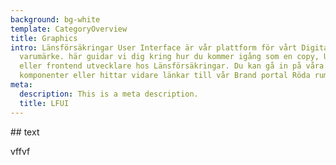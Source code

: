 ```yaml
---
background: bg-white
template: CategoryOverview
title: Graphics
intro: Länsförsäkringar User Interface är vår plattform för vårt Digitala
  varumärke. här guidar vi dig kring hur du kommer igång som en copy, UX, AD
  eller frontend utvecklare hos Länsförsäkringar. Du kan gå in på våra
  komponenter eller hittar vidare länkar till vår Brand portal Röda rummet.
meta:
  description: This is a meta description.
  title: LFUI
---
```

<section>
<Collapse title="test"><div class="content">

<div class="ImageBlock ImageBlock__left"><div class="ImageBlock__content">## text

vffvf</div><img src="undefined" alt="" /></div>
</div></Collapse>
</section>